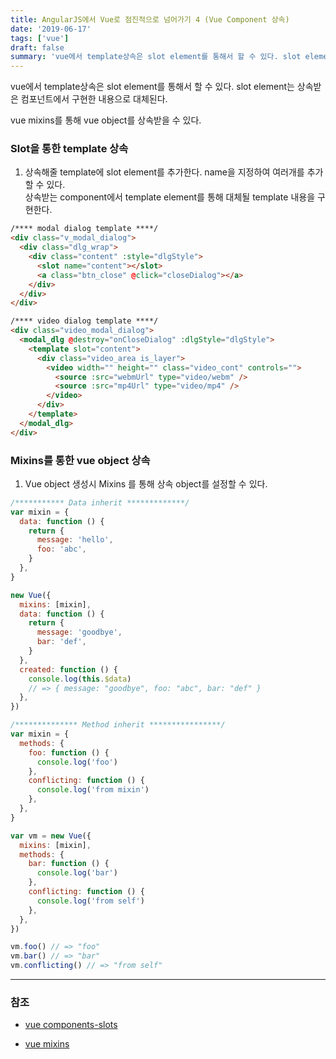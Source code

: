 ```yaml
---
title: AngularJS에서 Vue로 점진적으로 넘어가기 4 (Vue Component 상속)
date: '2019-06-17'
tags: ['vue']
draft: false
summary: 'vue에서 template상속은 slot element를 통해서 할 수 있다. slot element는 상속받은 컴포넌트에서 구현한 내용으로 대체된다.'
---
```


vue에서 template상속은 slot element를 통해서 할 수 있다. slot element는 상속받은 컴포넌트에서 구현한 내용으로 대체된다.

vue mixins를 통해 vue object를 상속받을 수 있다.

### Slot을 통한 template 상속

1. 상속해줄 template에 slot element를 추가한다. name을 지정하여 여러개를 추가할 수 있다. <br />
   상속받는 component에서 template element를 통해 대체될 template 내용을 구현한다.

```html
/**** modal dialog template ****/
<div class="v_modal_dialog">
  <div class="dlg_wrap">
    <div class="content" :style="dlgStyle">
      <slot name="content"></slot>
      <a class="btn_close" @click="closeDialog"></a>
    </div>
  </div>
</div>

/**** video dialog template ****/
<div class="video_modal_dialog">
  <modal_dlg @destroy="onCloseDialog" :dlgStyle="dlgStyle">
    <template slot="content">
      <div class="video_area is_layer">
        <video width="" height="" class="video_cont" controls="">
          <source :src="webmUrl" type="video/webm" />
          <source :src="mp4Url" type="video/mp4" />
        </video>
      </div>
    </template>
  </modal_dlg>
</div>
```

### Mixins를 통한 vue object 상속

1. Vue object 생성시 Mixins 를 통해 상속 object를 설정할 수 있다.

```js
/*********** Data inherit *************/
var mixin = {
  data: function () {
    return {
      message: 'hello',
      foo: 'abc',
    }
  },
}

new Vue({
  mixins: [mixin],
  data: function () {
    return {
      message: 'goodbye',
      bar: 'def',
    }
  },
  created: function () {
    console.log(this.$data)
    // => { message: "goodbye", foo: "abc", bar: "def" }
  },
})

/************** Method inherit ****************/
var mixin = {
  methods: {
    foo: function () {
      console.log('foo')
    },
    conflicting: function () {
      console.log('from mixin')
    },
  },
}

var vm = new Vue({
  mixins: [mixin],
  methods: {
    bar: function () {
      console.log('bar')
    },
    conflicting: function () {
      console.log('from self')
    },
  },
})

vm.foo() // => "foo"
vm.bar() // => "bar"
vm.conflicting() // => "from self"
```

---

### 참조

- [vue components-slots](https://vuejs.org/v2/guide/components-slots.html)

- [vue mixins](https://vuejs.org/v2/guide/mixins.html)

